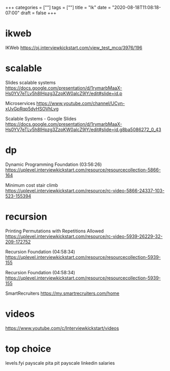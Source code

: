 +++
categories = [""]
tags = [""]
title = "Ik"
date = "2020-08-18T11:08:18-07:00"
draft = false
+++

# ikweb

IKWeb
https://oj.interviewkickstart.com/view_test_mcq/3976/196

# scalable

Slides scalable systems
https://docs.google.com/presentation/d/1rymarbMaaX-Hs0YV7eTLv5h8IHpzg3ZzpKW0alcZ9lY/edit#slide=id.p

Microservices
https://www.youtube.com/channel/UCyn-xUvGpRqp5dyHSOVhLvg

Scalable Systems - Google Slides
https://docs.google.com/presentation/d/1rymarbMaaX-Hs0YV7eTLv5h8IHpzg3ZzpKW0alcZ9lY/edit#slide=id.g8ba5086272_0_43

# dp

Dynamic Programming Foundation (03:56:26)
https://uplevel.interviewkickstart.com/resource/resourcecollection-5866-164

Minimum cost stair climb
https://uplevel.interviewkickstart.com/resource/rc-video-5866-24337-103-523-155394

# recursion

Printing Permutations with Repetitions Allowed
https://uplevel.interviewkickstart.com/resource/rc-video-5939-26229-32-209-172752

Recursion Foundation (04:58:34)
https://uplevel.interviewkickstart.com/resource/resourcecollection-5939-155

Recursion Foundation (04:58:34)
https://uplevel.interviewkickstart.com/resource/resourcecollection-5939-155

SmartRecruiters
https://my.smartrecruiters.com/home

# videos

https://www.youtube.com/c/Interviewkickstart/videos

# top choice

levels.fyi
payscale
pita pit payscale
linkedin salaries

